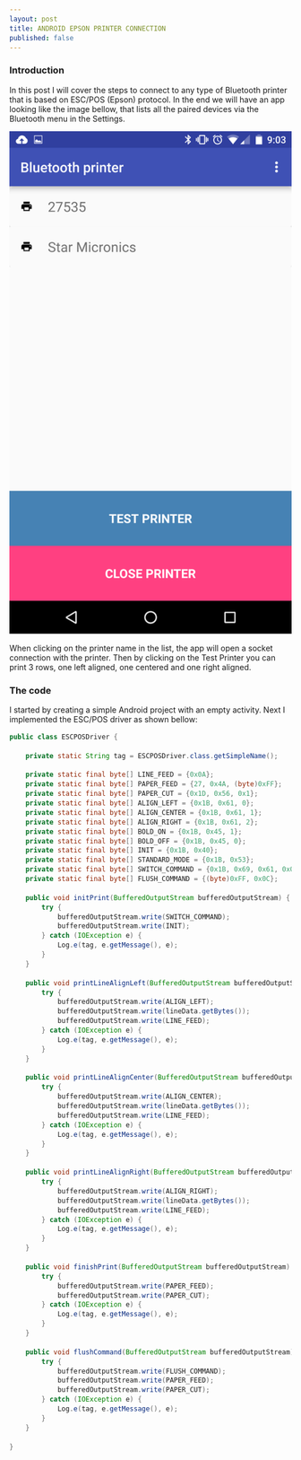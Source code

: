 ```yaml
---
layout: post
title: ANDROID EPSON PRINTER CONNECTION
published: false
---
```


### Introduction

In this post I will cover the steps to connect to any type of Bluetooth printer that is based on ESC/POS (Epson) protocol. 
In the end we will have an app looking like the image bellow, that lists all the paired devices via the Bluetooth menu in the Settings.

![Bluetooth printer app](/public/images/bt_printer.png)

When clicking on the printer name in the list, the app will open a socket connection with the printer. Then by clicking on the 
Test Printer you can print 3 rows, one left aligned, one centered and one right aligned.

### The code

I started by creating a simple Android project with an empty activity. Next I implemented the ESC/POS driver as shown bellow:

``` java
public class ESCPOSDriver {

    private static String tag = ESCPOSDriver.class.getSimpleName();

    private static final byte[] LINE_FEED = {0x0A};
    private static final byte[] PAPER_FEED = {27, 0x4A, (byte)0xFF};
    private static final byte[] PAPER_CUT = {0x1D, 0x56, 0x1};
    private static final byte[] ALIGN_LEFT = {0x1B, 0x61, 0};
    private static final byte[] ALIGN_CENTER = {0x1B, 0x61, 1};
    private static final byte[] ALIGN_RIGHT = {0x1B, 0x61, 2};
    private static final byte[] BOLD_ON = {0x1B, 0x45, 1};
    private static final byte[] BOLD_OFF = {0x1B, 0x45, 0};
    private static final byte[] INIT = {0x1B, 0x40};
    private static final byte[] STANDARD_MODE = {0x1B, 0x53};
    private static final byte[] SWITCH_COMMAND = {0x1B, 0x69, 0x61, 0x00};
    private static final byte[] FLUSH_COMMAND = {(byte)0xFF, 0x0C};

    public void initPrint(BufferedOutputStream bufferedOutputStream) {
        try {
            bufferedOutputStream.write(SWITCH_COMMAND);
            bufferedOutputStream.write(INIT);
        } catch (IOException e) {
            Log.e(tag, e.getMessage(), e);
        }
    }

    public void printLineAlignLeft(BufferedOutputStream bufferedOutputStream, String lineData) {
        try {
            bufferedOutputStream.write(ALIGN_LEFT);
            bufferedOutputStream.write(lineData.getBytes());
            bufferedOutputStream.write(LINE_FEED);
        } catch (IOException e) {
            Log.e(tag, e.getMessage(), e);
        }
    }

    public void printLineAlignCenter(BufferedOutputStream bufferedOutputStream, String lineData) {
        try {
            bufferedOutputStream.write(ALIGN_CENTER);
            bufferedOutputStream.write(lineData.getBytes());
            bufferedOutputStream.write(LINE_FEED);
        } catch (IOException e) {
            Log.e(tag, e.getMessage(), e);
        }
    }

    public void printLineAlignRight(BufferedOutputStream bufferedOutputStream, String lineData) {
        try {
            bufferedOutputStream.write(ALIGN_RIGHT);
            bufferedOutputStream.write(lineData.getBytes());
            bufferedOutputStream.write(LINE_FEED);
        } catch (IOException e) {
            Log.e(tag, e.getMessage(), e);
        }
    }

    public void finishPrint(BufferedOutputStream bufferedOutputStream) {
        try {
            bufferedOutputStream.write(PAPER_FEED);
            bufferedOutputStream.write(PAPER_CUT);
        } catch (IOException e) {
            Log.e(tag, e.getMessage(), e);
        }
    }

    public void flushCommand(BufferedOutputStream bufferedOutputStream) {
        try {
            bufferedOutputStream.write(FLUSH_COMMAND);
            bufferedOutputStream.write(PAPER_FEED);
            bufferedOutputStream.write(PAPER_CUT);
        } catch (IOException e) {
            Log.e(tag, e.getMessage(), e);
        }
    }

}
```
